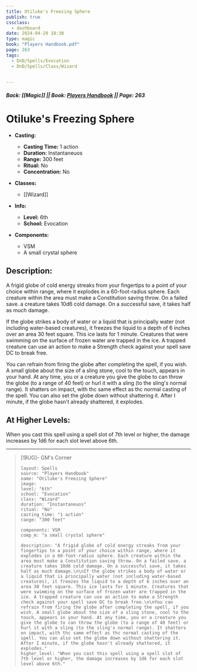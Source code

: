 ```yaml
---
title: Otiluke's Freezing Sphere
publish: true
cssclass:
  - dashboard
date: 2024-04-20 18:30
type: magic
book: "Players Handbook.pdf"
page: 263
tags:
  - DnD/Spells/Evocation
  - DnD/Spells/Class/Wizard


---
```


##### Back: [[Magic]] || Book: [Players Handbook](https://drive.google.com/drive/folders/1O5bhpYizcIT5xxAoLOuzCRht_PVS7VSG?usp=sharing) || Page: 263

# Otiluke's Freezing Sphere

- **Casting:**
    - **Casting Time:** 1 action
    - **Duration:** Instantaneuos
    - **Range:** 300 feet
    - **Ritual:** No
    - **Concentration:** No
- **Classes:**
    - [[Wizard]]

- **Info:**
    - **Level:** 6th
    - **School:** Evocation
- **Components:**
    - VSM
    - A small crystal sphere

## Description:
A frigid globe of cold energy streaks from your fingertips to a point of your choice within range, where it explodes in a 60-foot-radius sphere. Each creature within the area must make a Constitution saving throw. On a failed save. a creature takes 10d6 cold damage. On a successful save, it takes half as much damage.

If the globe strikes a body of water or a liquid that is principally water (not including water-based creatures), it freezes the liquid to a depth of 6 inches over an area 30 feet square. This ice lasts for 1 minute. Creatures that were swimming on the surface of frozen water are trapped in the ice. A trapped creature can use an action to make a Strength check against your spell save DC to break free.

You can refrain from firing the globe after completing the spell, if you wish. A small globe about the size of a sling stone, cool to the touch, appears in your hand. At any time, you or a creature you give the globe to can throw the globe (to a range of 40 feet) or hurl it with a sling (to the sling's normal range). It shatters on impact, with thc same effect as thc normal casting of the spell. You can also set the globe down without shattering it. After I minute, if the globe hasn't already shattered, it explodes.

## At Higher Levels:
When you cast this spell using a spell slot of 7th level or higher, the damage increases by 1d6 for each slot level above 6th.

---

> [!BUG]- GM's Corner
>
> ```statblock
> layout: Spells
> source: "Players Handbook"
> name: "Otiluke's Freezing Sphere"
> image: 
> level: "6th"
> school: "Evocation"
> class: "Wizard"
> duration: "Instantaneuos"
> ritual: "No"
> casting_time: "1 action"
> range: "300 feet"
>
> components: VSM
> comp_m: "a small crystal sphere"
>
> description: "A frigid globe of cold energy streaks from your fingertips to a point of your choice within range, where it explodes in a 60-foot-radius sphere. Each creature within the area must make a Constitution saving throw. On a failed save. a creature takes 10d6 cold damage. On a successful save, it takes half as much damage.\n\nIf the globe strikes a body of water or a liquid that is principally water (not including water-based creatures), it freezes the liquid to a depth of 6 inches over an area 30 feet square. This ice lasts for 1 minute. Creatures that were swimming on the surface of frozen water are trapped in the ice. A trapped creature can use an action to make a Strength check against your spell save DC to break free.\n\nYou can refrain from firing the globe after completing the spell, if you wish. A small globe about the size of a sling stone, cool to the touch, appears in your hand. At any time, you or a creature you give the globe to can throw the globe (to a range of 40 feet) or hurl it with a sling (to the sling's normal range). It shatters on impact, with thc same effect as thc normal casting of the spell. You can also set the globe down without shattering it. After I minute, if the globe hasn't already shattered, it explodes."
> higher_level: "When you cast this spell using a spell slot of 7th level or higher, the damage increases by 1d6 for each slot level above 6th."
> ```
